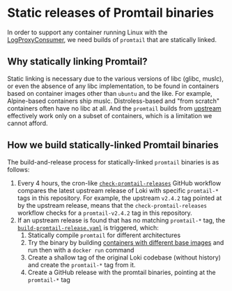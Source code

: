 # Static releases of Promtail binaries

In order to support any container running Linux with the [LogProxyConsumer](lib/charms/loki_k8s/v0/loki_push_api.py), we need builds of `promtail` that are statically linked.

## Why statically linking Promtail?

Static linking is necessary due to the various versions of libc (glibc, muslc), or even the absence of any libc implementation, to be found in containers based on container images other than `ubuntu` and the like.
For example, Alpine-based containers ship muslc.
Distroless-based and "from scratch" containers often have no libc at all.
And the `promtail` builds from [upstream](https://github.com/grafana/loki/releases/) effectively work only on a subset of containers, which is a limitation we cannot afford.

## How we build statically-linked Promtail binaries

The build-and-release process for statically-linked `promtail` binaries is as follows:

1. Every 4 hours, the cron-like [`check-promtail-releases`](.github/workflows/check-promtail-releases.yaml) GitHub workflow compares the latest upstream release of Loki with specific `promtail-*` tags in this repository.
For example, the upstream `v2.4.2` tag pointed at by the upstream release, means that the `check-promtail-releases` workflow checks for a `promtail-v2.4.2` tag in this repository.
2. If an upstream release is found that has no matching `promtail-*` tag, the [`build-promtail-release.yaml`](.github/workflows/build-promtail-release.yaml) is triggered, which:
   1. Statically compile `promtail` for different architectures
   2. Try the binary by building [containers with different base images](promtail-build/static/test) and run then with a `docker run` command
   3. Create a shallow tag of the original Loki codebase (without history) and create the `promtail-*` tag from it.
   4. Create a GitHub release with the promtail binaries, pointing at the `promtail-*` tag
  